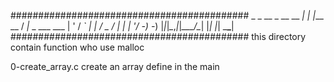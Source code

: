 ###########################################
             _ _            __
  _ __  __ _| | |___  __   / _|_ _ ___ ___
 | '  \/ _` | | / _ \/ _| |  _| '_/ -_) -_)
 |_|_|_\__,_|_|_\___/\__| |_| |_| \___\___|
###########################################
this directory contain function who use malloc

0-create_array.c
create an array define in the main
